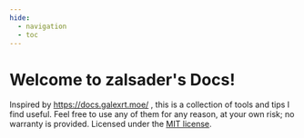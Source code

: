 ```yaml
---
hide:
  - navigation
  - toc
---
```


# Welcome to zalsader's Docs!

Inspired by https://docs.galexrt.moe/ , this is a collection of tools and tips I find useful. Feel free to use any of them for any reason, at your own risk; no warranty is provided. Licensed under the [MIT license](https://opensource.org/licenses/MIT).

